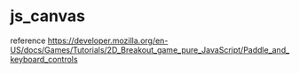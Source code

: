 # js_canvas
reference https://developer.mozilla.org/en-US/docs/Games/Tutorials/2D_Breakout_game_pure_JavaScript/Paddle_and_keyboard_controls
